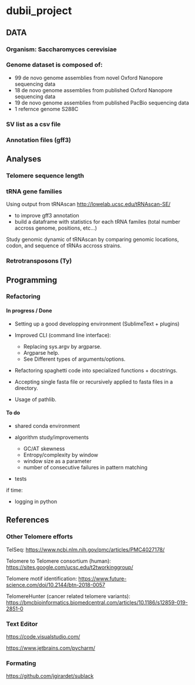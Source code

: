 # dubii_project

## DATA
### Organism: Saccharomyces cerevisiae
### Genome dataset is composed of:
  - 99 de novo genome assemblies from novel Oxford Nanopore sequencing data
  - 18 de novo genome assemblies from published Oxford Nanopore sequencing data
  - 19 de novo genome assemblies from published PacBio sequencing data
  - 1 refernce genome S288C
### SV list as a csv file
### Annotation files (gff3)

## Analyses
### Telomere sequence length
### tRNA gene families

Using output from tRNAscan http://lowelab.ucsc.edu/tRNAscan-SE/
- to improve gff3 annotation 
- build a dataframe with statistics for each tRNA familes (total number accross genome, positions, etc...)

Study genomic dynamic of tRNAscan by comparing genomic locations, codon, and
sequence of tRNAs accross strains.

### Retrotransposons (Ty)

## Programming

### Refactoring

#### In progress / Done

- Setting up a good developping environment (SublimeText + plugins)

- Improved CLI (command line interface):
  - Replacing sys.argv by argparse.
  - Argparse help.
  - See Different types of arguments/options.
  
- Refactoring spaghetti code into specialized functions + docstrings.

- Accepting single fasta file or recursively applied to fasta files in a
  directory.
  
- Usage of pathlib.

#### To do

- shared conda environment 

- algorithm study/improvements
  - GC/AT skewness
  - Entropy/complexity by window
  - window size as a parameter
  - number of consecutive failures in pattern matching

- tests

if time:
- logging in python

## References

### Other Telomere efforts

TelSeq: https://www.ncbi.nlm.nih.gov/pmc/articles/PMC4027178/

Telomere to Telomere consortium (human): https://sites.google.com/ucsc.edu/t2tworkinggroup/

Telomere motif identification: https://www.future-science.com/doi/10.2144/btn-2018-0057

TelomereHunter (cancer related telomere variants): https://bmcbioinformatics.biomedcentral.com/articles/10.1186/s12859-019-2851-0

### Text Editor

https://code.visualstudio.com/

https://www.jetbrains.com/pycharm/

### Formating

https://github.com/jgirardet/sublack

